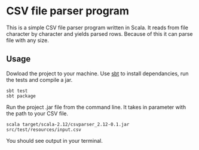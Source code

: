 # CSV file parser program

This is a simple CSV file parser program written in Scala.
It reads from file character by character and yields parsed rows. 
Because of this it can parse file with any size.

## Usage

Dowload the project to your machine. 
Use [sbt](http://www.scala-sbt.org/download.html) to install dependancies, run the tests and compile a jar.

```
sbt test
sbt package
```

Run the project .jar file from the command line. 
It takes in parameter with the path to your CSV file.

```
scala target/scala-2.12/csvparser_2.12-0.1.jar src/test/resources/input.csv
```

You should see output in your terminal.